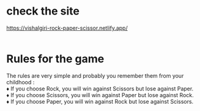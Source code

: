 # check the site
https://vishalgiri-rock-paper-scissor.netlify.app/ <br><br>


# Rules for the game
The rules are very simple and probably you remember them from your childhood :<br>
          ♦ If you choose Rock, you will win against Scissors but lose against Paper.<br>
          ♦ If you choose Scissors, you will win against Paper but lose against Rock.<br>
          ♦ If you choose Paper, you will win against Rock but lose against Scissors.<br>
            